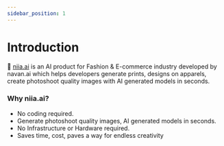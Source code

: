 ```yaml
---
sidebar_position: 1
---
```


# Introduction

🔹 [niia.ai](https://niia.ai/) is an AI product for Fashion & E-commerce industry developed by navan.ai which helps developers generate prints, designs on apparels, create photoshoot quality images with AI generated models in seconds.

### Why niia.ai?

- No coding required.
- Generate photoshoot quality images, AI generated models in seconds.
- No Infrastructure or Hardware required.
- Saves time, cost, paves a way for endless creativity
